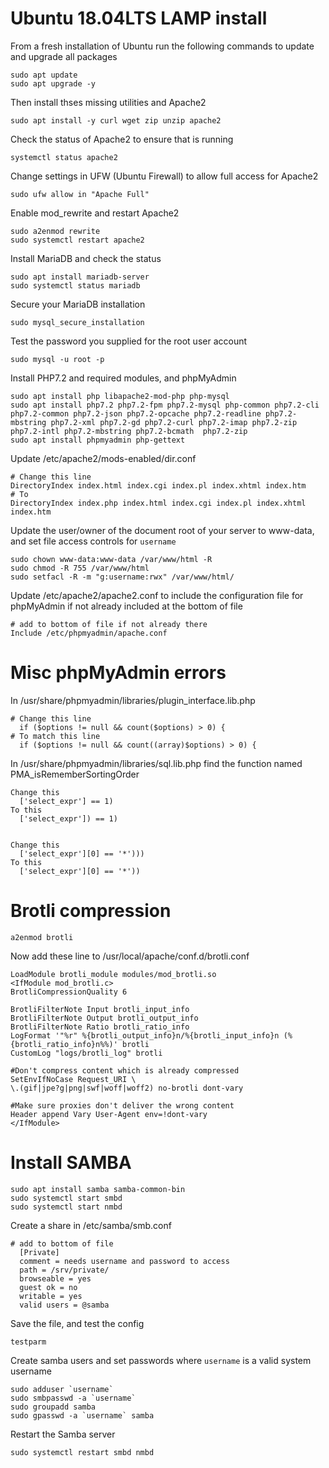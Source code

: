 # Ubuntu 18.04LTS LAMP install

From a fresh installation of Ubuntu run the following commands to update and upgrade all packages
```
sudo apt update
sudo apt upgrade -y
```

Then install thses missing utilities and Apache2
```
sudo apt install -y curl wget zip unzip apache2
```

Check the status of Apache2 to ensure that is running
```
systemctl status apache2
```

Change settings in UFW (Ubuntu Firewall) to allow full access for Apache2
```
sudo ufw allow in "Apache Full"
```

Enable mod_rewrite and restart Apache2
```
sudo a2enmod rewrite
sudo systemctl restart apache2
```

Install MariaDB and check the status
```
sudo apt install mariadb-server
sudo systemctl status mariadb
```

Secure your MariaDB installation
```
sudo mysql_secure_installation
```

Test the password you supplied for the root user account
```
sudo mysql -u root -p
```

Install PHP7.2 and required modules, and phpMyAdmin
```
sudo apt install php libapache2-mod-php php-mysql
sudo apt install php7.2 php7.2-fpm php7.2-mysql php-common php7.2-cli php7.2-common php7.2-json php7.2-opcache php7.2-readline php7.2-mbstring php7.2-xml php7.2-gd php7.2-curl php7.2-imap php7.2-zip php7.2-intl php7.2-mbstring php7.2-bcmath  php7.2-zip
sudo apt install phpmyadmin php-gettext
```

Update /etc/apache2/mods-enabled/dir.conf
```
# Change this line
DirectoryIndex index.html index.cgi index.pl index.xhtml index.htm
# To
DirectoryIndex index.php index.html index.cgi index.pl index.xhtml index.htm
```

Update the user/owner of the document root of your server to www-data, and set file access controls for `username`
```
sudo chown www-data:www-data /var/www/html -R
sudo chmod -R 755 /var/www/html
sudo setfacl -R -m "g:username:rwx" /var/www/html/
```

Update /etc/apache2/apache2.conf to include the configuration file for phpMyAdmin if not already included at the bottom of file
```
# add to bottom of file if not already there
Include /etc/phpmyadmin/apache.conf
```

# Misc phpMyAdmin errors

In /usr/share/phpmyadmin/libraries/plugin_interface.lib.php
```
# Change this line
  if ($options != null && count($options) > 0) {
# To match this line
  if ($options != null && count((array)$options) > 0) {
```

In /usr/share/phpmyadmin/libraries/sql.lib.php find the function named PMA_isRememberSortingOrder
```
Change this
  ['select_expr'] == 1)
To this
  ['select_expr']) == 1)
  
  
Change this
  ['select_expr'][0] == '*')))
To this
  ['select_expr'][0] == '*'))
```

# Brotli compression
```
a2enmod brotli
```

Now add these line to /usr/local/apache/conf.d/brotli.conf
```
LoadModule brotli_module modules/mod_brotli.so
<IfModule mod_brotli.c>
BrotliCompressionQuality 6

BrotliFilterNote Input brotli_input_info
BrotliFilterNote Output brotli_output_info
BrotliFilterNote Ratio brotli_ratio_info
LogFormat '"%r" %{brotli_output_info}n/%{brotli_input_info}n (%{brotli_ratio_info}n%%)' brotli
CustomLog "logs/brotli_log" brotli

#Don't compress content which is already compressed
SetEnvIfNoCase Request_URI \
\.(gif|jpe?g|png|swf|woff|woff2) no-brotli dont-vary

#Make sure proxies don't deliver the wrong content
Header append Vary User-Agent env=!dont-vary
</IfModule>
```

# Install SAMBA
```
sudo apt install samba samba-common-bin
sudo systemctl start smbd
sudo systemctl start nmbd
```

Create a share in /etc/samba/smb.conf
```
# add to bottom of file 
  [Private]
  comment = needs username and password to access
  path = /srv/private/
  browseable = yes
  guest ok = no
  writable = yes
  valid users = @samba
```
Save the file, and test the config
```
testparm
```


Create samba users and set passwords where `username` is a valid system username
```
sudo adduser `username`
sudo smbpasswd -a `username`
sudo groupadd samba
sudo gpasswd -a `username` samba
```

Restart the Samba server
```
sudo systemctl restart smbd nmbd
```
